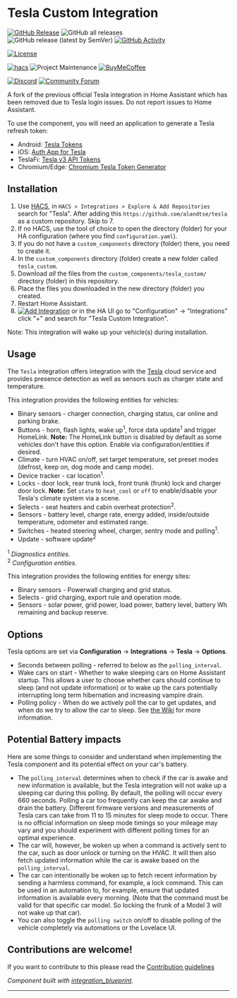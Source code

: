 # Tesla Custom Integration

[![GitHub Release][releases-shield]][releases]
![GitHub all releases][download-all]
![GitHub release (latest by SemVer)][download-latest]
[![GitHub Activity][commits-shield]][commits]

[![License][license-shield]][license]

[![hacs][hacsbadge]][hacs]
![Project Maintenance][maintenance-shield]
[![BuyMeCoffee][buymecoffeebadge]][buymecoffee]

[![Discord][discord-shield]][discord]
[![Community Forum][forum-shield]][forum]

A fork of the previous official Tesla integration in Home Assistant which has been removed due to Tesla login issues. Do not report issues to Home Assistant.

To use the component, you will need an application to generate a Tesla refresh token:

- Android: [Tesla Tokens](https://play.google.com/store/apps/details?id=net.leveugle.teslatokens)
- iOS: [Auth App for Tesla](https://apps.apple.com/us/app/auth-app-for-tesla/id1552058613)
- TeslaFi: [Tesla v3 API Tokens](https://support.teslafi.com/en/communities/1/topics/16979-tesla-v3-api-tokens)
- Chromium/Edge: [Chromium Tesla Token Generator](https://github.com/DoctorMcKay/chromium-tesla-token-generator)

## Installation

1. Use [HACS](https://hacs.xyz/docs/setup/download), in `HACS > Integrations > Explore & Add Repositories` search for "Tesla". After adding this `https://github.com/alandtse/tesla` as a custom repository. Skip to 7.
2. If no HACS, use the tool of choice to open the directory (folder) for your HA configuration (where you find `configuration.yaml`).
3. If you do not have a `custom_components` directory (folder) there, you need to create it.
4. In the `custom_components` directory (folder) create a new folder called `tesla_custom`.
5. Download _all_ the files from the `custom_components/tesla_custom/` directory (folder) in this repository.
6. Place the files you downloaded in the new directory (folder) you created.
7. Restart Home Assistant.
8. [![Add Integration][add-integration-badge]][add-integration] or in the HA UI go to "Configuration" -> "Integrations" click "+" and search for "Tesla Custom Integration".

Note: This integration will wake up your vehicle(s) during installation.

<!---->

## Usage

The `Tesla` integration offers integration with the [Tesla](https://auth.tesla.com/login) cloud service and provides presence detection as well as sensors such as charger state and temperature.

This integration provides the following entities for vehicles:

- Binary sensors - charger connection, charging status, car online and parking brake.
- Buttons - horn, flash lights, wake up<sup>1</sup>, force data update<sup>1</sup> and trigger HomeLink. **Note:** The HomeLink button is disabled by default as some vehicles don't have this option. Enable via configuration/entities if desired.
- Climate - turn HVAC on/off, set target temperature, set preset modes (defrost, keep on, dog mode and camp mode).
- Device tracker - car location<sup>1</sup>.
- Locks - door lock, rear trunk lock, front trunk (frunk) lock and charger door lock.
**Note:** Set `state` to `heat_cool` or `off` to enable/disable your Tesla's climate system via a scene.
- Selects - seat heaters and cabin overheat protection<sup>2</sup>.
- Sensors - battery level, charge rate, energy added, inside/outside temperature, odometer and estimated range.
- Switches - heated steering wheel, charger, sentry mode and polling<sup>1</sup>.
- Update - software update<sup>2</sup>

<sup>1</sup> *Diagnostics entities.*<br/>
<sup>2</sup> *Configuration entities.*


This integration provides the following entities for energy sites:

- Binary sensors - Powerwall charging and grid status.
- Selects - grid charging, export rule and operation mode.
- Sensors - solar power, grid power, load power, battery level, battery Wh remaining and backup reserve.

## Options

Tesla options are set via **Configuration** -> **Integrations** -> **Tesla** -> **Options**.

- Seconds between polling - referred to below as the `polling_interval`.
- Wake cars on start - Whether to wake sleeping cars on Home Assistant startup. This allows a user to choose whether cars should continue to sleep (and not update information) or to wake up the cars potentially interrupting long term hibernation and increasing vampire drain.
- Polling policy - When do we actively poll the car to get updates, and when do we try to allow the car to sleep. See [the Wiki](https://github.com/alandtse/tesla/wiki/Polling-policy) for more information.

## Potential Battery impacts

Here are some things to consider and understand when implementing the Tesla component and its potential effect on your car's battery.

- The `polling_interval` determines when to check if the car is awake and new information is available, but the Tesla integration will not wake up a sleeping car during this polling. By default, the polling will occur every 660 seconds. Polling a car too frequently can keep the car awake and drain the battery. Different firmware versions and measurements of Tesla cars can take from 11 to 15 minutes for sleep mode to occur. There is no official information on sleep mode timings so your mileage may vary and you should experiment with different polling times for an optimal experience.
- The car will, however, be woken up when a command is actively sent to the car, such as door unlock or turning on the HVAC. It will then also fetch updated information while the car is awake based on the `polling_interval`.
- The car can intentionally be woken up to fetch recent information by sending a harmless command, for example, a lock command. This can be used in an automation to, for example, ensure that updated information is available every morning. (Note that the command must be valid for that specific car model. So locking the frunk of a Model 3 will not wake up that car).
- You can also toggle the `polling switch` on/off to disable polling of the vehicle completely via automations or the Lovelace UI.

## Contributions are welcome!

If you want to contribute to this please read the [Contribution guidelines](CONTRIBUTING.md)

_Component built with [integration_blueprint][integration_blueprint]._

---

[integration_blueprint]: https://github.com/custom-components/integration_blueprint
[buymecoffee]: https://www.buymeacoffee.com/alandtse
[buymecoffeebadge]: https://img.shields.io/badge/buy%20me%20a%20coffee-donate-yellow.svg?style=for-the-badge
[commits-shield]: https://img.shields.io/github/commit-activity/w/alandtse/tesla?style=for-the-badge
[commits]: https://github.com/alandtse/tesla/commits/main
[hacs]: https://github.com/hacs/integration
[hacsbadge]: https://img.shields.io/badge/HACS-Custom-orange.svg?style=for-the-badge
[discord]: https://discord.gg/Qa5fW2R
[discord-shield]: https://img.shields.io/discord/330944238910963714.svg?style=for-the-badge
[forum-shield]: https://img.shields.io/badge/community-forum-brightgreen.svg?style=for-the-badge
[forum]: https://community.home-assistant.io/
[license]: LICENSE
[license-shield]: https://img.shields.io/github/license/alandtse/tesla.svg?style=for-the-badge
[maintenance-shield]: https://img.shields.io/badge/maintainer-Alan%20Tse%20%40alandtse-blue.svg?style=for-the-badge
[releases-shield]: https://img.shields.io/github/release/alandtse/tesla.svg?style=for-the-badge
[releases]: https://github.com/alandtse/tesla/releases
[download-all]: https://img.shields.io/github/downloads/alandtse/tesla/total?style=for-the-badge
[download-latest]: https://img.shields.io/github/downloads/alandtse/tesla/latest/total?style=for-the-badge
[add-integration]: https://my.home-assistant.io/redirect/config_flow_start?domain=tesla_custom
[add-integration-badge]: https://my.home-assistant.io/badges/config_flow_start.svg
